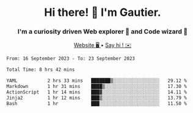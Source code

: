<h1 align="center">Hi there! 👋 I'm Gautier.</h1>
<h3 align="center">I'm a curiosity driven Web explorer 🚀 and Code wizard 🧙</h3>

<p align="center">
  <a href="https://xisabla.github.io/">Website 🖥️ </a> •
  <a href="mailto:xisabla.dev@gmail.com">Say hi ! ✉️</a>
</p>

<!--START_SECTION:waka-->

```txt
From: 16 September 2023 - To: 23 September 2023

Total Time: 8 hrs 42 mins

YAML           2 hrs 33 mins   ███████▒░░░░░░░░░░░░░░░░░   29.12 %
Markdown       1 hr 31 mins    ████▒░░░░░░░░░░░░░░░░░░░░   17.30 %
ActionScript   1 hr 14 mins    ███▓░░░░░░░░░░░░░░░░░░░░░   14.11 %
Jinja2         1 hr 12 mins    ███▒░░░░░░░░░░░░░░░░░░░░░   13.79 %
Bash           1 hr            ███░░░░░░░░░░░░░░░░░░░░░░   11.50 %
```

<!--END_SECTION:waka-->
